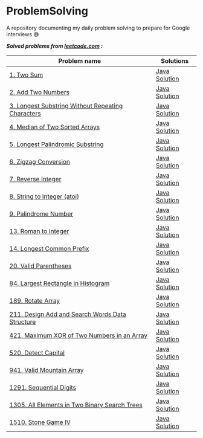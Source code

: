 # ProblemSolving

A repository documenting my daily problem solving to prepare for Google interviews :sweat_smile:

***Solved problems from [leetcode.com](https://leetcode.com/) :***

| Problem name | Solutions |
| --- | --- |
| [1. Two Sum](https://leetcode.com/problems/two-sum) | [Java Solution](https://github.com/touir1/ProblemSolving/blob/main/src/com/touir/leetcode/solutions/TwoSum.java) |
| [2. Add Two Numbers](https://leetcode.com/problems/add-two-numbers) | [Java Solution](https://github.com/touir1/ProblemSolving/blob/main/src/com/touir/leetcode/solutions/AddTwoNumbers.java) |
| [3. Longest Substring Without Repeating Characters](https://leetcode.com/problems/longest-substring-without-repeating-characters) | [Java Solution](https://github.com/touir1/ProblemSolving/blob/main/src/com/touir/leetcode/solutions/LongestSubstrNoCharRepeat.java) |
| [4. Median of Two Sorted Arrays](https://leetcode.com/problems/median-of-two-sorted-arrays) | [Java Solution](https://github.com/touir1/ProblemSolving/blob/main/src/com/touir/leetcode/solutions/MedianTwoSortedArrays.java) |
| [5. Longest Palindromic Substring](https://leetcode.com/problems/longest-palindromic-substring/) | [Java Solution](https://github.com/touir1/ProblemSolving/blob/main/src/com/touir/leetcode/solutions/LongestPalindromicSubstr.java) |
| [6. Zigzag Conversion](https://leetcode.com/problems/zigzag-conversion/) | [Java Solution](https://github.com/touir1/ProblemSolving/blob/main/src/com/touir/leetcode/solutions/ZigzagConversion.java) |
| [7. Reverse Integer](https://leetcode.com/problems/reverse-integer/) | [Java Solution](https://github.com/touir1/ProblemSolving/blob/main/src/com/touir/leetcode/solutions/ReverseInteger.java) |
| [8. String to Integer (atoi)](https://leetcode.com/problems/string-to-integer-atoi/) | [Java Solution](https://github.com/touir1/ProblemSolving/blob/main/src/com/touir/leetcode/solutions/StringToIntAtoi.java) |
| [9. Palindrome Number](https://leetcode.com/problems/palindrome-number) | [Java Solution](https://github.com/touir1/ProblemSolving/blob/main/src/com/touir/leetcode/solutions/PalindromeNumber.java) |
| [13. Roman to Integer](https://leetcode.com/problems/roman-to-integer) | [Java Solution](https://github.com/touir1/ProblemSolving/blob/main/src/com/touir/leetcode/solutions/RomanToInteger.java) |
| [14. Longest Common Prefix](https://leetcode.com/problems/longest-common-prefix) | [Java Solution](https://github.com/touir1/ProblemSolving/blob/main/src/com/touir/leetcode/solutions/LongestCommonPrefix.java) |
| [20. Valid Parentheses](https://leetcode.com/problems/valid-parentheses) | [Java Solution](https://github.com/touir1/ProblemSolving/blob/main/src/com/touir/leetcode/solutions/ValidParentheses.java) |
| [84. Largest Rectangle in Histogram](https://leetcode.com/problems/largest-rectangle-in-histogram/) | [Java Solution](https://github.com/touir1/ProblemSolving/blob/main/src/com/touir/leetcode/solutions/LargestRectangeHistogram.java) |
| [189. Rotate Array](https://leetcode.com/problems/rotate-array/) | [Java Solution](https://github.com/touir1/ProblemSolving/blob/main/src/com/touir/leetcode/solutions/RotateArray.java) |
| [211. Design Add and Search Words Data Structure](https://leetcode.com/problems/design-add-and-search-words-data-structure/) | [Java Solution](https://github.com/touir1/ProblemSolving/blob/main/src/com/touir/leetcode/solutions/SearchWordsDataStructure.java) |
| [421. Maximum XOR of Two Numbers in an Array](https://leetcode.com/problems/maximum-xor-of-two-numbers-in-an-array/) | [Java Solution](https://github.com/touir1/ProblemSolving/blob/main/src/com/touir/leetcode/solutions/MaxXORInArray.java) |
| [520. Detect Capital](https://leetcode.com/problems/detect-capital) | [Java Solution](https://github.com/touir1/ProblemSolving/blob/main/src/com/touir/leetcode/solutions/DetectCapital.java) |
| [941. Valid Mountain Array](https://leetcode.com/problems/valid-mountain-array/) | [Java Solution](https://github.com/touir1/ProblemSolving/blob/main/src/com/touir/leetcode/solutions/ValidMountainArray.java) |
| [1291. Sequential Digits](https://leetcode.com/problems/sequential-digits) | [Java Solution](https://github.com/touir1/ProblemSolving/blob/main/src/com/touir/leetcode/solutions/SequentialDigits.java) |
| [1305. All Elements in Two Binary Search Trees](https://leetcode.com/problems/all-elements-in-two-binary-search-trees/) | [Java Solution](https://github.com/touir1/ProblemSolving/blob/main/src/com/touir/leetcode/solutions/AllElementsInTwoBST.java) |
| [1510. Stone Game IV](https://leetcode.com/problems/stone-game-iv) | [Java Solution](https://github.com/touir1/ProblemSolving/blob/main/src/com/touir/leetcode/solutions/StoneGameIV.java) |
